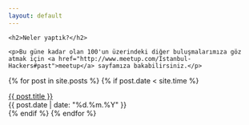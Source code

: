 ```yaml
---
layout: default
---
```


<div class="row">
  <div class="col-md-7">

    <h2>Neler yaptık?</h2>

    <p>Bu güne kadar olan 100'un üzerindeki diğer buluşmalarımıza göz atmak için <a href="http://www.meetup.com/Istanbul-Hackers#past">meetup</a> sayfamıza bakabilirsiniz.</p>


  </div>
</div>

{% for post in site.posts %}
{% if post.date < site.time %}
<div class="row">
  <div class="col-md-5"><a href="{{ BASE_PATH }}{{ post.url }}">{{ post.title }}</a></div>
  <div class="col-md-1">{{ post.date | date: "%d.%m.%Y" }}</div>
</div>
{% endif %}
{% endfor %}

